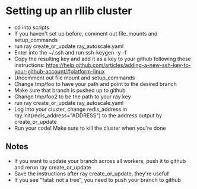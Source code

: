 # Setting up an rllib cluster
- cd into scripts
- If you haven't set up before, comment out file_mounts and setup_commands
- run ray create_or_update ray_autoscale.yaml
- Enter into the ~/.ssh and run  ssh-keygen -y -f <NAME OF RAY KEY.pem>
- Copy the resulting key and add it as a key to your github following these instructions: https://help.github.com/articles/adding-a-new-ssh-key-to-your-github-account/#platform-linux
- Uncomment out file mount and setup_commands
- Change tmp/foo to have your path and point to the desired branch
- Make sure that branch is pushed up to github
- Change tmp/foo2 to be the path to your ray key
- run ray create_or_update ray_autoscale.yaml
- Log into your cluster, change redis_address in ray.init(redis_address="ADDRESS") to the address output by create_or_update
- Run your code! Make sure to kill the cluster when you're done

## Notes

- If you want to update your branch across all workers, push it to github and
    rerun ray create_or_update
- Save the instructions after ray create_or_update, they're useful!
- If you see "fatal: not a tree", you need to push your branch to github